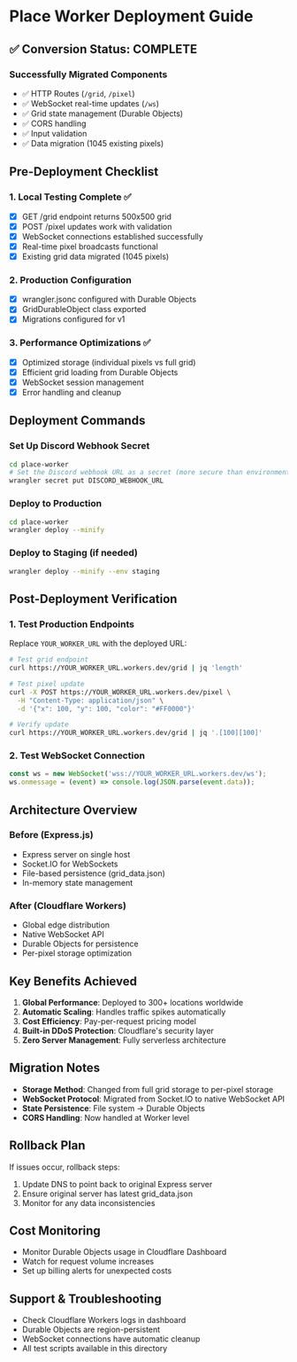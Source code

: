 # Place Worker Deployment Guide

## ✅ Conversion Status: COMPLETE

### Successfully Migrated Components
- ✅ HTTP Routes (`/grid`, `/pixel`)
- ✅ WebSocket real-time updates (`/ws`)
- ✅ Grid state management (Durable Objects)
- ✅ CORS handling
- ✅ Input validation
- ✅ Data migration (1045 existing pixels)

## Pre-Deployment Checklist

### 1. Local Testing Complete ✅
- [x] GET /grid endpoint returns 500x500 grid
- [x] POST /pixel updates work with validation
- [x] WebSocket connections established successfully
- [x] Real-time pixel broadcasts functional
- [x] Existing grid data migrated (1045 pixels)

### 2. Production Configuration
- [x] wrangler.jsonc configured with Durable Objects
- [x] GridDurableObject class exported
- [x] Migrations configured for v1

### 3. Performance Optimizations ✅
- [x] Optimized storage (individual pixels vs full grid)
- [x] Efficient grid loading from Durable Objects
- [x] WebSocket session management
- [x] Error handling and cleanup

## Deployment Commands

### Set Up Discord Webhook Secret
```bash
cd place-worker
# Set the Discord webhook URL as a secret (more secure than environment variables)
wrangler secret put DISCORD_WEBHOOK_URL
```

### Deploy to Production
```bash
cd place-worker
wrangler deploy --minify
```

### Deploy to Staging (if needed)
```bash
wrangler deploy --minify --env staging
```

## Post-Deployment Verification

### 1. Test Production Endpoints
Replace `YOUR_WORKER_URL` with the deployed URL:

```bash
# Test grid endpoint
curl https://YOUR_WORKER_URL.workers.dev/grid | jq 'length'

# Test pixel update
curl -X POST https://YOUR_WORKER_URL.workers.dev/pixel \
  -H "Content-Type: application/json" \
  -d '{"x": 100, "y": 100, "color": "#FF0000"}'

# Verify update
curl https://YOUR_WORKER_URL.workers.dev/grid | jq '.[100][100]'
```

### 2. Test WebSocket Connection
```javascript
const ws = new WebSocket('wss://YOUR_WORKER_URL.workers.dev/ws');
ws.onmessage = (event) => console.log(JSON.parse(event.data));
```

## Architecture Overview

### Before (Express.js)
- Express server on single host
- Socket.IO for WebSockets
- File-based persistence (grid_data.json)
- In-memory state management

### After (Cloudflare Workers)
- Global edge distribution
- Native WebSocket API
- Durable Objects for persistence
- Per-pixel storage optimization

## Key Benefits Achieved

1. **Global Performance**: Deployed to 300+ locations worldwide
2. **Automatic Scaling**: Handles traffic spikes automatically
3. **Cost Efficiency**: Pay-per-request pricing model
4. **Built-in DDoS Protection**: Cloudflare's security layer
5. **Zero Server Management**: Fully serverless architecture

## Migration Notes

- **Storage Method**: Changed from full grid storage to per-pixel storage
- **WebSocket Protocol**: Migrated from Socket.IO to native WebSocket API
- **State Persistence**: File system → Durable Objects
- **CORS Handling**: Now handled at Worker level

## Rollback Plan

If issues occur, rollback steps:
1. Update DNS to point back to original Express server
2. Ensure original server has latest grid_data.json
3. Monitor for any data inconsistencies

## Cost Monitoring

- Monitor Durable Objects usage in Cloudflare Dashboard
- Watch for request volume increases
- Set up billing alerts for unexpected costs

## Support & Troubleshooting

- Check Cloudflare Workers logs in dashboard
- Durable Objects are region-persistent
- WebSocket connections have automatic cleanup
- All test scripts available in this directory
